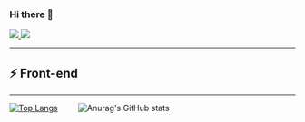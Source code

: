 ### Hi there 👋

<a href="https://www.facebook.com/dnhuy4869/"/> <img src="https://img.shields.io/badge/Facebook-%231877F2.svg?style=for-the-badge&logo=Facebook&logoColor=white"> </a>
<img src="https://komarev.com/ghpvc/?username=dnhuy4869&color=blue">

---

## ⚡ Front-end

---

[![Top Langs](https://github-readme-stats.vercel.app/api/top-langs/?username=dnhuy4869&layout=compact&theme=radical&langs_count=10)](https://github.com/anuraghazra/github-readme-stats) &emsp;&emsp; ![Anurag's GitHub stats](https://github-readme-stats.vercel.app/api?username=dnhuy4869&show_icons=true&theme=radical)     
